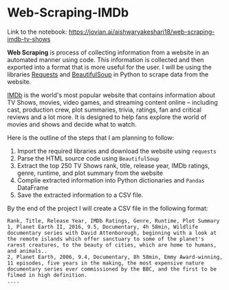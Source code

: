 # Web-Scraping-IMDb
Link to the notebook: https://jovian.ai/aishwaryakeshari18/web-scraping-imdb-tv-shows

**Web Scraping** is process of collecting information from a website in an automated manner using code. This information is collected and then exported into a format that is more useful for the user. I will be using the libraries [Requests](https://docs.python-requests.org/en/master/index.html) and [BeautifulSoup](https://www.crummy.com/software/BeautifulSoup/bs4/doc/) in Python to scrape data from the website.

[IMDb](https://www.imdb.com/) is the world's most popular website that contains information about TV Shows, movies, video games, and streaming content online – including cast, production crew, plot summaries, trivia, ratings, fan and critical reviews and a lot more. It is designed to help fans explore the world of movies and shows and decide what to watch.

Here is the outline of the steps that I am planning to follow:
1. Import the required libraries and download the website using `requests`
2. Parse the HTML source code using `BeautifulSoup`
3. Extract the top 250 TV Shows rank, title, release year, IMDb ratings, genre, runtime, and plot summary from the website
4. Complie extracted information into Python dictionaries and `Pandas` DataFrame
5. Save the extracted information to a CSV file. 

By the end of the project I will create a CSV file in the following format:

```
Rank, Title, Release Year, IMDb Ratings, Genre, Runtime, Plot Summary
1, Planet Earth II, 2016, 9.5, Documentary, 4h 58min, Wildlife documentary series with David Attenborough, beginning with a look at the remote islands which offer sanctuary to some of the planet's rarest creatures, to the beauty of cities, which are home to humans, and animals..
2, Planet Earth, 2006, 9.4, Documentary, 8h 58min, Emmy Award-winning, 11 episodes, five years in the making, the most expensive nature documentary series ever commissioned by the BBC, and the first to be filmed in high definition.	
....
```
